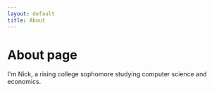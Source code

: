 ```yaml
---
layout: default
title: About
---
```

# About page

I'm Nick, a rising college sophomore studying computer science and economics.
